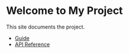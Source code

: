 # Welcome to My Project

This site documents the project.

- [Guide](guide.md)
- [API Reference](api/index.html)
